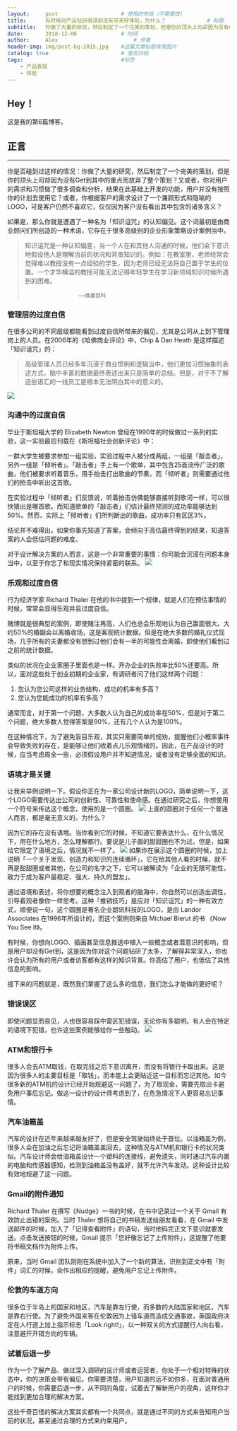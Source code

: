 ```yaml
---
layout:     post   				    # 使用的布局（不需要改）
title:      有时候对产品钻研很深却没有带来好体验，为什么？				# 标题 
subtitle:   你做了大量的研究，然后制定了一个完美的策划，但是你的顶头上司却因为没有Get到其中的重点而放弃了整个策划？又或者由于各种的原因，你的产品并没有带来很好的体验。而然，是因为什么导致的呢？ #副标题
date:       2018-12-06 				# 时间
author:     Alex 						# 作者
header-img: img/post-bg-2015.jpg 	#这篇文章标题背景图片
catalog: true 						# 是否归档
tags:								#标签
    - 产品表现
    - 体验
---
```


## Hey！
这是我的第6篇博客。
## 正言
******
你是否碰到过这样的情况：你做了大量的研究，然后制定了一个完美的策划，但是你的顶头上司却因为没有Get到其中的重点而放弃了整个策划？又或者，你对用户的需求和习惯做了很多调查和分析，结果在此基础上开发的功能，用户并没有按照你的计划去使用它？或者，你根据客户的需求设计了一个兼顾形式和隐喻的LOGO，可是客户仍然不喜欢它，仅仅因为客户没有看出其中包含的诸多含义？

如果是，那么你就是遭遇了一种名为「知识诅咒」的认知偏见。这个词最初是由商业顾问们所创造的一种术语，它存在于很多高级别的企业形象策略设计案例当中。
> 知识诅咒是一种认知偏差，当一个人在和其他人沟通的时候，他们会下意识地假设他人是理解当前的状况和背景知识的。例如：在教室里，老师经常会觉得难以教授没有一点经验的学生，因为老师已经无法将自己置于学生的位置。一个才华横溢的教授可能无法记得年轻学生在学习新领域知识时候所遇到的困难。
>  
>                      ——维基百科

### 管理层的过度自信
在很多公司的不同层级都能看到过度自信所带来的偏见，尤其是公司从上到下管理岗上的人员。在2006年的《哈佛商业评论》中，Chip & Dan Heath 是这样描述「知识诅咒」的：
> 高级管理人员已经多年沉浸于商业惯例和逻辑当中，他们更加习惯抽象的表述方式，脑中丰富的数据最终表述出来只是简单的总结。但是，对于不了解这些语汇的一线员工是根本无法明白其中的意义的。

![](https://ws1.sinaimg.cn/large/006tNc79ly1fyx4hs5t1qj31gs0qo75h.jpg)
### 沟通中的过度自信
毕业于斯坦福大学的 Elizabeth Newton 曾经在1990年的时候做过一系列的实验，这一实验最后刊载在《斯坦福社会创新评论》中：

一群大学生被要求参加一组实验，实验过程中人被分成两组，一组是「敲击者」，另外一组是「倾听者」。「敲击者」手上有一个歌单，其中包含25首流传广泛的歌曲，他们被要求听着音乐，用手拍击打出歌曲的节奏。而「倾听者」则需要通过他们的拍击中听出这首歌。

在实验过程中「倾听者」们反馈说，听着拍击仿佛能够直接听到歌词一样，可以很快猜出是哪首歌。而知道歌单的「敲击者」们估计最终预测的成功率能够达到50%。然而，实际上「倾听者」们所判断出的歌曲，成功率只有区区3%。

结论并不难得出。如果你事先知道了答案，会倾向于高估最终得到的结果，知道答案的人会低估问题的难度。

对于设计解决方案的人而言，这是一个非常重要的事情：你可能会沉浸在问题本身当中，以至于你忘了和现实情况保持紧密的联系。
![](https://ws1.sinaimg.cn/large/006tNc79ly1fyx4j5wc5pj31gs0swt9w.jpg)
### 乐观和过度自信
行为经济学家 Richard Thaler 在他的书中提到一个规律，就是人们在预估事情的时候，常常会显得乐观并且过度自信。

赌博就是很典型的案例，即使赌注再高，人们也总会乐观地认为自己赢面很大。大约50%的婚姻会以离婚收场，这是客观统计数据。但是在绝大多数的婚礼仪式现场，几乎所有的夫妻都没有想到过他们会有一半的可能性会离婚，即使他们看到过之前的统计数据。

类似的状况在企业家圈子里面也是一样。开办企业的失败率比50%还要高。所以，面对这些处于创业初期的企业家，有调研者问了他们这样两个问题：

1. 您认为您公司这样的业务结构，成功的机率有多高？
2. 您认为您能成功的机率有多高？

通常而言，对于第一个问题，大多数人认为自己的成功率在50%，但是对于第二个问题，绝大多数人觉得答案是90%，还有几个人认为是100%。

在这种情况下，为了避免盲目乐观，其实只需要简单的规劝，提醒他们小概率事件会导致失败的存在，是能够让他们收着点儿乐观情绪的。因此，在产品设计的时候，应当考虑周全一些，必须假设用户并不知道情况，或者没有足够全面的知识。
### 语境才是关键
让我来举例说明一下。假设你正在为一家公司设计新的LOGO，简单说明一下，这个LOGO需要传达出公司的创新性、可靠性和使命感。在通过研究之后，你想使用一个符号来传达这个概念，使用的是一个圆圈。
![](https://ws4.sinaimg.cn/large/006tNc79ly1fyx4kvcfraj309q08ewer.jpg)
上面的圆圈对于任何一个普通人而言，都是毫无意义的。为什么？

因为它的存在没有语境。当你看到它的时候，不知道它要表达什么，在什么情况下，用在什么地方，怎么理解都行。要说是儿子画的甜甜圈也不为过。但是，如果给它限定了语境之后，情况就不一样了。
![](https://ws3.sinaimg.cn/large/006tNc79ly1fyx4ljxyofj30sg0k875y.jpg)
如果你在展示这个圆圈的时候，加上说明「一个关于发现、创造力和知识的连续循环」，它在给其他人看的时候，就不再是甜甜圈或者其他，在公司的名字之下，它可以被解读为「企业的无限可能性，致力于成为客户最稳定、强大、持久的盟友」。

通过语境和表述，将你想要的概念注入到观者的脑海中，你自然可以创造出调性，引导着观者像你一样思考。这种「推销技巧」是应对「知识诅咒」的一种有效方式，顺便说一句，这个圆圈是著名企业朗讯科技的LOGO，是由 Landor Associates 在1996年所设计的，而这个案例则来自 Michael Bierut 的书 《Now You See It》。

有时候，你想向LOGO、插画甚至信息推送中植入一些概念或者潜意识的影响，但是用户却没有Get到，这是因为你对这个问题钻研了太多，了解得非常深入，你也许会认为所有的用户或者访客都有这样的知识背景。你高估了用户，也低估了其他信息的影响。

接下来的问题就是，既然我们掌握了这么多的信息，我们怎么才能做的更好呢？
### 错误误区
即使问题显而易见，人也很容易踩中雷区犯错误，无论你有多聪明。有人会在特定的语境下犯错，也许这些案例能够给你一些触动。
![](https://ws3.sinaimg.cn/large/006tNc79ly1fyx4mymrwsj31gs0swgm9.jpg)
### ATM和银行卡
很多人会去ATM取钱，在取完钱之后下意识离开，而没有将银行卡取出来。这是因为很多人的主要目标是「取钱」，而本能上会更贴近这一目标而忘记其他。如今很多新的ATM机的设计已经开始规避这一问题了，为了取现金，需要先取出卡避免用户事后忘记。做这一设计的设计师考虑到了，在危急情况下人更容易忘记事情。
### 汽车油箱盖
汽车的设计在近年来越来越友好了，但是安全驾驶始终处于首位。以油箱盖为例，很多人会在加油之后忘记将油箱盖盖回去，这种情况与ATM机和银行卡的状况类似。汽车设计师会给油箱盖设计一个塑料的连接线，避免遗失，同时通过汽车内置的电脑和传感器感知，检测到油箱盖没有盖好，就不允许汽车发动。这种设计比较有效地规避了这一问题。
### Gmail的附件通知
Richard Thaler 在撰写《Nudge》一书的时候，在书中记录过一个关于 Gmail 有效防止出错的案例。当时 Thaler 想将自己的书稿发送给朋友看看，在 Gmail 中发送邮件的时候，加入了「记得查看附件」的语句，当时他码完正文下意识就要发送。点击发送按钮的时候，Gmail 提示「您好像忘记了上传附件」，这提醒了他要将书稿文档作为附件上传。

原来，当时 Gmail 团队刚刚在系统中加入了一个新的算法，识别到正文中有「附件」词汇的时候，会作出相应的提醒，避免用户忘记上传附件。
### 伦敦的车道方向
很多位于半岛上的国家和地区，汽车是靠左行使，而多数的大陆国家和地区，汽车是靠右行使。为了避免外国来客在伦敦因为上错车道而造成交通事故，英国政府决定在人行道上加上指示标志「Look right!」，以一种双关的方式提醒行人向右看，注意避开开错方向的车辆。
### 试着后退一步
作为一个了解产品、做过深入调研的设计师或者运营者，你处于一个相对特殊的状态中，你的决策会带有偏见。你需要清楚，用户知道的远不如你多，在面对普通用户的时候，你需要后退一步，从不同的角度，试着去了解新用户的视角，这样你才能找到更加合理的解决方案。

这些千奇百怪的解决方案其实都有一个共同点，就是通过不同的方式来告知用户当前的状况，甚至通过合理的方式来约束用户。
